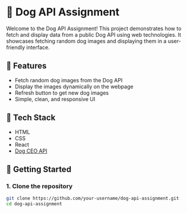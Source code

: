 # 🐶 Dog API Assignment

Welcome to the Dog API Assignment! This project demonstrates how to fetch and display data from a public Dog API using web technologies. It showcases fetching random dog images and displaying them in a user-friendly interface.

## 📌 Features

- Fetch random dog images from the Dog API
- Display the images dynamically on the webpage
- Refresh button to get new dog images
- Simple, clean, and responsive UI

## 🧰 Tech Stack

- HTML
- CSS
- React
- [Dog CEO API](https://dog.ceo/dog-api/)

## 🚀 Getting Started

### 1. Clone the repository

```bash
git clone https://github.com/your-username/dog-api-assignment.git
cd dog-api-assignment


